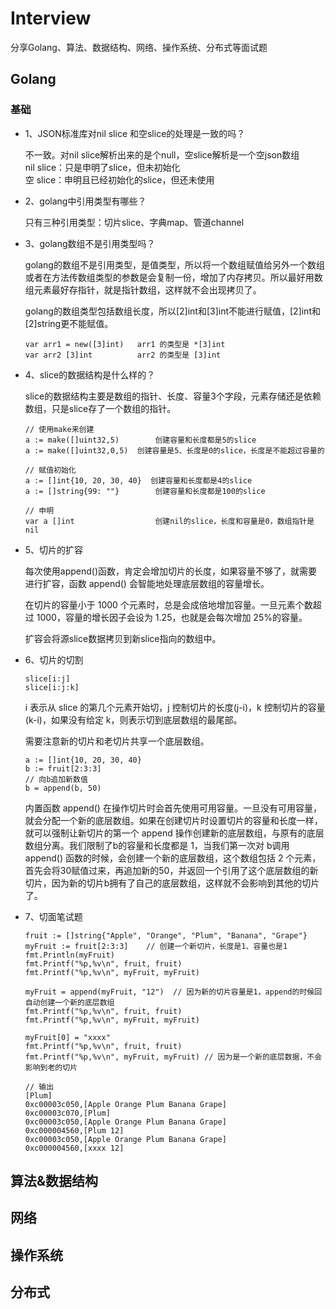 # Interview

分享Golang、算法、数据结构、网络、操作系统、分布式等面试题

## Golang

### 基础

- 1、JSON标准库对nil slice 和空slice的处理是一致的吗？

   不一致。对nil slice解析出来的是个null，空slice解析是一个空json数组<br>
   nil slice：只是申明了slice，但未初始化<br>
   空 slice：申明且已经初始化的slice，但还未使用<br>
   
- 2、golang中引用类型有哪些？

   只有三种引用类型：切片slice、字典map、管道channel

- 3、golang数组不是引用类型吗？

   golang的数组不是引用类型，是值类型，所以将一个数组赋值给另外一个数组或者在方法传数组类型的参数是会复制一份，增加了内存拷贝。所以最好用数组元素最好存指针，就是指针数组，这样就不会出现拷贝了。

   golang的数组类型包括数组长度，所以[2]int和[3]int不能进行赋值，[2]int和[2]string更不能赋值。

   ```
   var arr1 = new([3]int)	arr1 的类型是 *[3]int
   var arr2 [3]int			arr2 的类型是 [3]int	
   ```

- 4、slice的数据结构是什么样的？

   slice的数据结构主要是数组的指针、长度、容量3个字段，元素存储还是依赖数组，只是slice存了一个数组的指针。

   ``````
   // 使用make来创建
   a := make([]uint32,5)  		创建容量和长度都是5的slice
   a := make([]uint32,0,5) 	创建容量是5、长度是0的slice，长度是不能超过容量的
   
   // 赋值初始化
   a := []int{10, 20, 30, 40}  创建容量和长度都是4的slice
   a := []string{99: ""}    	创建容量和长度都是100的slice
   
   // 申明
   var a []int    				创建nil的slice，长度和容量是0，数组指针是nil
   ``````

- 5、切片的扩容

   每次使用append()函数，肯定会增加切片的长度，如果容量不够了，就需要进行扩容，函数 append() 会智能地处理底层数组的容量增长。

   在切片的容量小于 1000 个元素时，总是会成倍地增加容量。一旦元素个数超过 1000，容量的增长因子会设为 1.25，也就是会每次增加 25%的容量。

   扩容会将源slice数据拷贝到新slice指向的数组中。

- 6、切片的切割

   ``````
   slice[i:j] 
   slice[i:j:k]
   ``````

   i 表示从 slice 的第几个元素开始切，j 控制切片的长度(j-i)，k 控制切片的容量(k-i)，如果没有给定 k，则表示切到底层数组的最尾部。

   需要注意新的切片和老切片共享一个底层数组。

   ``````
   a := []int{10, 20, 30, 40}
   b := fruit[2:3:3]
   // 向b追加新数值
   b = append(b, 50)
   ``````

   内置函数 append() 在操作切片时会首先使用可用容量。一旦没有可用容量，就会分配一个新的底层数组。如果在创建切片时设置切片的容量和长度一样，就可以强制让新切片的第一个 append 操作创建新的底层数组，与原有的底层数组分离。我们限制了b的容量和长度都是 1，当我们第一次对 b调用 append() 函数的时候，会创建一个新的底层数组，这个数组包括 2 个元素，首先会将30赋值过来，再追加新的50，并返回一个引用了这个底层数组的新切片，因为新的切片b拥有了自己的底层数组，这样就不会影响到其他的切片了。

- 7、切面笔试题

   ``````
   fruit := []string{"Apple", "Orange", "Plum", "Banana", "Grape"}
   myFruit := fruit[2:3:3]    // 创建一个新切片，长度是1、容量也是1
   fmt.Println(myFruit)
   fmt.Printf("%p,%v\n", fruit, fruit)      
   fmt.Printf("%p,%v\n", myFruit, myFruit)
   
   myFruit = append(myFruit, "12")  // 因为新的切片容量是1，append的时候回自动创建一个新的底层数组
   fmt.Printf("%p,%v\n", fruit, fruit)
   fmt.Printf("%p,%v\n", myFruit, myFruit) 
   
   myFruit[0] = "xxxx"
   fmt.Printf("%p,%v\n", fruit, fruit)   
   fmt.Printf("%p,%v\n", myFruit, myFruit) // 因为是一个新的底层数据，不会影响到老的切片
   
   // 输出
   [Plum]
   0xc00003c050,[Apple Orange Plum Banana Grape]
   0xc00003c070,[Plum]
   0xc00003c050,[Apple Orange Plum Banana Grape]
   0xc000004560,[Plum 12]
   0xc00003c050,[Apple Orange Plum Banana Grape]
   0xc000004560,[xxxx 12]
   ``````

## 算法&数据结构


## 网络


## 操作系统


## 分布式
